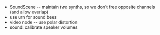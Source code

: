 - SoundScene -- maintain _two_ synths, so we don't free opposite channels (and allow overlap)
- use urn for sound bees
- video node -- use polar distortion
- sound: calibrate speaker volumes

